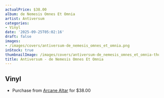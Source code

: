 ```yaml
---
actualPrice: $38.00
album: de Nemesis Omnes Et Omnia
artist: Antiversum
categories:
- Vinyl
date: '2025-09-25T05:02:16'
draft: false
images:
- /images/covers/antiversum-de_nemesis_omnes_et_omnia.png
inStock: true
thumbnailImage: /images/covers/antiversum-de_nemesis_omnes_et_omnia-thumb.png
title: Antiversum - de Nemesis Omnes Et Omnia
---
```


## Vinyl
* Purchase from [Arcane Altar](https://arcanealtar.bigcartel.com/product/antiversum-de-nemesis-omnes-et-omnia-2xlp) for $38.00
